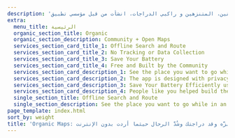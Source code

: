 ```yaml
---
description: 'خرائط مفصلة بدون إنترنت لأجل المسافرين، السياح، السائقين، المتنزهين و راكبي الدراجات، انشأت من قبل مؤسسي تطبيق MapsWithMe (Maps.Me).'
extra:
  menu_title: الرئيسية
  organic_section_title: Organic
  organic_section_description: Community + Open Maps
  services_section_card_title_1: Offline Search and Route
  services_section_card_title_2: No Tracking or Data Collection
  services_section_card_title_3: Save Your Battery
  services_section_card_title_4: Free and Built by the Community
  services_section_card_description_1: See the place you want to go while in an underground parking garage, and navigate while on a distant hike.
  services_section_card_description_2: The app is designed with privacy as a priority and does not identify users, or track information about them.
  services_section_card_description_3: Save Your Battery Efficiently uses your battery, doesn’t drain your battery like other navigation apps Learn more
  services_section_card_description_4: People like you helped build the app by adding locations to the OpenStreetMap, giving feedback on features, and contributing code
  single_section_title: Offline Search and Route
  single_section_description: See the place you want to go while in an underground parking garage, and navigate while on a distant hike.
page_template: index.html
sort_by: weight
title: 'Organic Maps: تنزَّه وقد دراجتك وشُدَّ الرحال حيثما أردت بدون الإنترنت'
---
```


